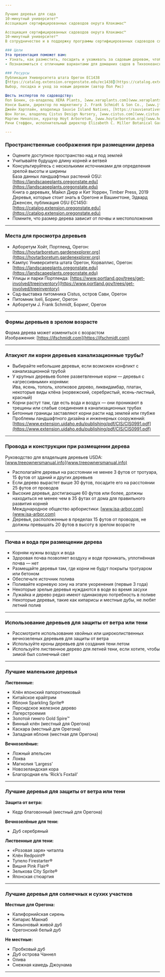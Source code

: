 ```yaml
---

Лучшие деревья для сада  
10-минутный университет™  
Ассоциация сертифицированных садоводов округа Клакамас™  

Ассоциация сертифицированных садоводов округа Клакамас™  
10-минутный университет™  
В сотрудничестве и в поддержку программы сертифицированных садоводов службы расширения Университета штата Орегон™  

### Цели  
Эта презентация поможет вам:  
- Узнать, как разместить, посадить и ухаживать за садовым деревом, чтобы оно процветало  
- Познакомиться с отличными вариантами для домашних садов в Тихоокеанском Северо-Западе  

### Ресурсы  
Публикация Университета штата Орегон EC1438  
[https://catalog.extension.oregonstate.edu/ec1438](https://catalog.extension.oregonstate.edu/ec1438)  
Выбор, посадка и уход за новым деревом (автор Пол Рис)  

Шесть экспертов по садоводству:  
Пол Бонин, со-владелец XERA Plants, [www.xeraplants.com](www.xeraplants.com)  
Нэнси Бьюли, директор по маркетингу J. Frank Schmidt & Son Co., [www.jfschmidt.com](www.jfschmidt.com)  
Джейн Хартлайн, владелица Sauvie Island Natives, [https://sauvienatives.com](https://sauvienatives.com)  
Шон Хоган, владелец Cistus Design Nursery, [www.cistus.com](www.cistus.com)  
Мартин Николсон, куратор Hoyt Arboretum, [www.hoytarboretum.org](www.hoytarboretum.org)  
Ричи Стеффен, исполнительный директор Elizabeth C. Miller Botanical Garden & Great Plant Picks, [www.greatplantpicks.org](www.greatplantpicks.org)  

---
```


### Пространственные соображения при размещении дерева  
- Оцените доступное пространство над и под землей  
- Учитывайте будущую длину корней и ветвей  
- Консультируйтесь с несколькими источниками для определения зрелой высоты и ширины  
База данных ландшафтных растений OSU: [https://landscapeplants.oregonstate.edu](https://landscapeplants.oregonstate.edu)  
Книга о деревьях, Майкл Дирр и Кит Уоррен, Timber Press, 2019  
Деревья, которые стоит знать в Орегоне и Вашингтоне, Эдвард Дженсен, публикация OSU EC1450: [https://catalog.extension.oregonstate.edu](https://catalog.extension.oregonstate.edu)  
- Помните, что размер дерева зависит от почвы и местоположения  

---

### Места для просмотра деревьев  
- Арборетум Хойт, Портленд, Орегон: [https://hoytarboretum.gardenexplorer.org](https://hoytarboretum.gardenexplorer.org)  
- Кампус Университета штата Орегон, Корваллис, Орегон: [https://landscapeplants.oregonstate.edu](https://landscapeplants.oregonstate.edu)  
- Улицы и парки Портленда: [https://www.portland.gov/trees/get-involved/treeinventory](https://www.portland.gov/trees/get-involved/treeinventory)  
- Сад-выставка питомника Cistus, остров Сави, Орегон  
- Питомник Iseli, Боринг, Орегон  
- Арборетум J. Frank Schmidt, Боринг, Орегон  

---

### Формы деревьев в зрелом возрасте  
Форма дерева может измениться с возрастом  
Изображения: [https://jfschmidt.com](https://jfschmidt.com)  

---

### Атакуют ли корни деревьев канализационные трубы?  
- Выбирайте небольшие деревья, если возможен конфликт с канализационной трубой  
- У крупных деревьев более разветвленные корни — деревья с «агрессивными» корнями:  
Ива, ясень, тополь, хлопковое дерево, ликвидамбар, платан, некоторые виды клёна (норвежский, серебристый, ясень-листный, красный)  
- Корни растут там, где есть вода и воздух — они проникают в трещины или слабые соединения в канализационных трубах  
- Бетонные границы заставляют корни расти над землей или глубже  
Проблемы ландшафтного дизайна и инженерных сооружений: [https://www.extension.uidaho.edu/publishing/pdf/CIS/CIS0991.pdf](https://www.extension.uidaho.edu/publishing/pdf/CIS/CIS0991.pdf)  

---

### Провода и конструкции при размещении дерева  
Руководство для владельцев деревьев USDA: [www.treeownersmanual.info](www.treeownersmanual.info)  
- Располагайте деревья на расстоянии не менее 3 футов от тротуара, 15 футов от зданий и других деревьев  
- Если дерево вырастет выше 30 футов, посадите его на расстоянии 25 футов от проводов  
- Высокие деревья, достигающие 60 футов или более, должны находиться не менее чем в 35 футах от дома для правильного развития корней  
Международное общество арбористики: [www.isa-arbor.com](www.isa-arbor.com)  
- Деревья, расположенные в пределах 15 футов от проводов, не должны превышать 20 футов в высоту в зрелом возрасте  

---

### Почва и вода при размещении дерева  
- Корням нужны воздух и вода  
- Здоровая почва позволяет воздуху и воде проникать, уплотнённая почва — нет  
- Размещайте деревья там, где корни не будут покрыты тротуаром или бетоном  
- Обеспечьте источник полива  
- Поливайте корневую зону на этапе укоренения (первые 3 года)  
- Некоторые зрелые деревья нуждаются в воде во время засухи  
- Лужайка и дерево редко имеют одинаковую потребность в поливе  
- Некоторые деревья, такие как кипарисы и местные дубы, не любят летний полив  

---

### Использование деревьев для защиты от ветра или тени  
- Рассмотрите использование хвойных или широколиственных вечнозеленых деревьев для защиты от ветра  
- Используйте кроны деревьев для создания тени летом  
- Используйте лиственное дерево для летней тени, если хотите, чтобы зимой был солнечный свет  

---

### Лучшие маленькие деревья  
**Лиственные:**  
- Клён японский папоротниковый  
- Китайское крайтрим  
- Яблоня Sparkling Sprite®  
- Персидское железное дерево  
- Лагерстроемия  
- Золотой гинкго Gold Spire™  
- Винный клён (местный для Орегона)  
- Каскара (местный для Орегона)  
- Западная яблоня (местная для Орегона)  

**Вечнозелёные:**  
- Ложный апельсин  
- Локва  
- Магнолия ‘Largess’  
- Новозеландская кора  
- Благородная ель ‘Rick’s Foxtail’  

---

### Лучшие деревья для защиты от ветра или тени  
**Защита от ветра:**  
- Кедр благовонный (местный для Орегона)  

**Вечнозелёные для тени:**  
- Дуб серебряный  

**Лиственные для тени:**  
- «Розовая заря» читалпа  
- Клён Redpoint®  
- Тупело Firestarter®  
- Вишня Pink Flair®  
- Зелькова City Sprite®  
- Японская стюартия  

---

### Лучшие деревья для солнечных и сухих участков  
**Местные для Орегона:**  
- Калифорнийская сирень  
- Кипарис Макнаб  
- Каньоновый живой дуб  
- Орегонский белый дуб  

**Не местные:**  
- Пробковый дуб  
- Дуб острова Чаннел  
- Олива  
- Снежная камедь Джоунама  

---
